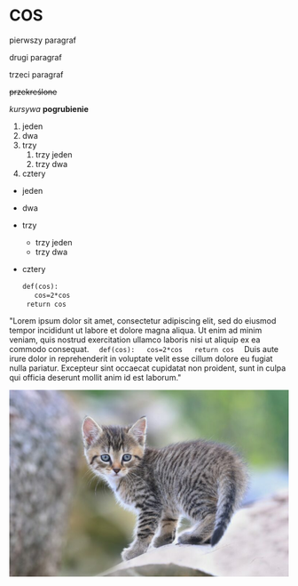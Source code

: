 # COS
pierwszy paragraf

drugi paragraf

trzeci paragraf

~~przekreślone~~

*kursywa*
**pogrubienie**
1. jeden
2. dwa
3. trzy
    1. trzy jeden
    2. trzy dwa
4. cztery
 
-   jeden
-   dwa
-   trzy
      - trzy jeden
      - trzy dwa
-   cztery
 
     ```
     def(cos):  
        cos=2*cos  
      return cos  
      ```
"Lorem ipsum dolor sit amet, consectetur adipiscing elit, sed do eiusmod tempor incididunt ut labore et dolore magna aliqua. Ut enim ad minim veniam, quis nostrud exercitation ullamco laboris nisi ut aliquip ex ea commodo consequat. ```  
    def(cos):  
    cos=2*cos  
    return cos  
     ```  Duis aute irure dolor in reprehenderit in voluptate velit esse cillum dolore eu fugiat nulla pariatur. Excepteur sint occaecat cupidatat non proident, sunt in culpa qui officia deserunt mollit anim id est laborum."
    

 
![kot](kot.jpeg)
 
  
